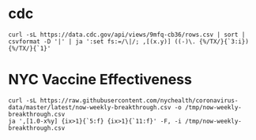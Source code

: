 # cdc

```
curl -sL https://data.cdc.gov/api/views/9mfq-cb36/rows.csv | sort | csvformat -D '|' | ja ':set fs:=/\|/; ,[(x.y)] ((-)\. {%/TX/}{`3:i}) {%/TX/}{`1}'
```

<!-- FIXME: succ diff?? -->

# NYC Vaccine Effectiveness


```
curl -sL https://raw.githubusercontent.com/nychealth/coronavirus-data/master/latest/now-weekly-breakthrough.csv -o /tmp/now-weekly-breakthrough.csv
ja ',[1.0-x%y] {ix>1}{`5:f} {ix>1}{`11:f}' -F, -i /tmp/now-weekly-breakthrough.csv
```
